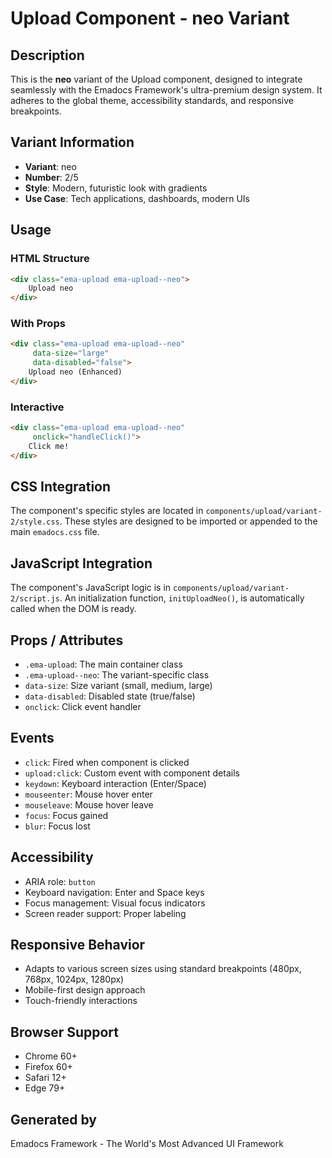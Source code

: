 # Upload Component - neo Variant

## Description
This is the **neo** variant of the Upload component, designed to integrate seamlessly with the Emadocs Framework's ultra-premium design system. It adheres to the global theme, accessibility standards, and responsive breakpoints.

## Variant Information
- **Variant**: neo
- **Number**: 2/5
- **Style**: Modern, futuristic look with gradients
- **Use Case**: Tech applications, dashboards, modern UIs

## Usage

### HTML Structure
```html
<div class="ema-upload ema-upload--neo">
    Upload neo
</div>
```

### With Props
```html
<div class="ema-upload ema-upload--neo" 
     data-size="large" 
     data-disabled="false">
    Upload neo (Enhanced)
</div>
```

### Interactive
```html
<div class="ema-upload ema-upload--neo" 
     onclick="handleClick()">
    Click me!
</div>
```

## CSS Integration
The component's specific styles are located in `components/upload/variant-2/style.css`. These styles are designed to be imported or appended to the main `emadocs.css` file.

## JavaScript Integration
The component's JavaScript logic is in `components/upload/variant-2/script.js`. An initialization function, `initUploadNeo()`, is automatically called when the DOM is ready.

## Props / Attributes
- `.ema-upload`: The main container class
- `.ema-upload--neo`: The variant-specific class
- `data-size`: Size variant (small, medium, large)
- `data-disabled`: Disabled state (true/false)
- `onclick`: Click event handler

## Events
- `click`: Fired when component is clicked
- `upload:click`: Custom event with component details
- `keydown`: Keyboard interaction (Enter/Space)
- `mouseenter`: Mouse hover enter
- `mouseleave`: Mouse hover leave
- `focus`: Focus gained
- `blur`: Focus lost

## Accessibility
- ARIA role: `button`
- Keyboard navigation: Enter and Space keys
- Focus management: Visual focus indicators
- Screen reader support: Proper labeling

## Responsive Behavior
- Adapts to various screen sizes using standard breakpoints (480px, 768px, 1024px, 1280px)
- Mobile-first design approach
- Touch-friendly interactions

## Browser Support
- Chrome 60+
- Firefox 60+
- Safari 12+
- Edge 79+

## Generated by
Emadocs Framework - The World's Most Advanced UI Framework
